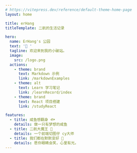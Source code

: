 ```yaml
---
# https://vitepress.dev/reference/default-theme-home-page
layout: home

title: erHang
titleTemplate: 二航的生活记录

hero:
  name: ErHang's 公园
  text: '👋 '
  tagline: 欢迎来到我的小破站。
  image:
    src: /logo.png
  actions:
    - theme: brand
      text: Markdown 示例
      link: /markdownExamples
    - theme: alt
      text: Learn 学习笔记
      link: /learnRecord/index
    - theme: brand
      text: React 项目搭建
      link: /studyReact

features:
  - title: 咸鱼想翻身 🐟
    details: 做一只有梦想的咸鱼
  - title: 二航大魔王 🚀
    details: 一个前端切图仔 cy大师
  - title: 我们都在默默变好 🌹
    details: 愿你眼睛会笑，心里有光。
---
```

